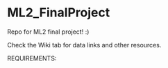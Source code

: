 # ML2_FinalProject
Repo for ML2 final project! :) 

Check the Wiki tab for data links and other resources.

REQUIREMENTS:

